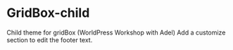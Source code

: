 # GridBox-child
Child theme for gridBox (WorldPress Workshop with Adel)
Add a customize section to edit the footer text.
